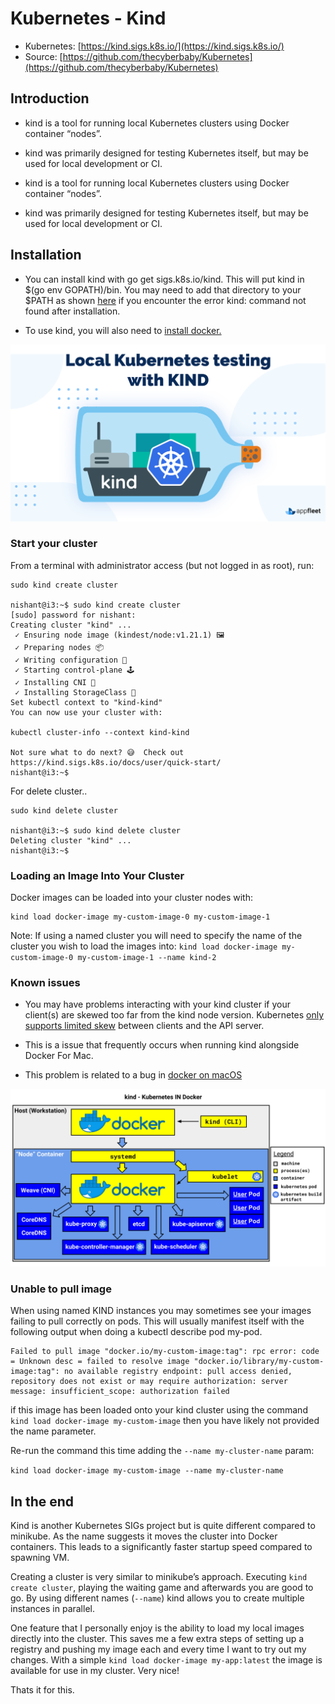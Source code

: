 # Kubernetes - Kind

- Kubernetes: [https://kind.sigs.k8s.io/](https://kind.sigs.k8s.io/)
- Source: [https://github.com/thecyberbaby/Kubernetes](https://github.com/thecyberbaby/Kubernetes)

## Introduction

- kind is a tool for running local Kubernetes clusters using Docker container “nodes”.
- kind was primarily designed for testing Kubernetes itself, but may be used for local development or CI.

- kind is a tool for running local Kubernetes clusters using Docker container “nodes”.
- kind was primarily designed for testing Kubernetes itself, but may be used for local development or CI.

## Installation

- You can install kind with go get sigs.k8s.io/kind. 
This will put kind in $(go env GOPATH)/bin. You may need to add that directory to your $PATH as shown [here](https://golang.org/doc/code#GOPATH) 
if you encounter the error kind: command not found after installation.

- To use kind, you will also need to [install docker.](https://docs.docker.com/get-docker/)

<p align="center">
    <img src="../snaps/kind.png" width="700" />
</p>

### Start  your cluster

From a terminal with administrator access (but not logged in as root), run:

	sudo kind create cluster

	nishant@i3:~$ sudo kind create cluster
	[sudo] password for nishant: 
	Creating cluster "kind" ...
	 ✓ Ensuring node image (kindest/node:v1.21.1) 🖼
	 ✓ Preparing nodes 📦  
	 ✓ Writing configuration 📜 
	 ✓ Starting control-plane 🕹️ 
	 ✓ Installing CNI 🔌 
	 ✓ Installing StorageClass 💾 
	Set kubectl context to "kind-kind"
	You can now use your cluster with:

	kubectl cluster-info --context kind-kind

	Not sure what to do next? 😅  Check out https://kind.sigs.k8s.io/docs/user/quick-start/
	nishant@i3:~$ 

For delete cluster..

	sudo kind delete cluster	
	
	nishant@i3:~$ sudo kind delete cluster
	Deleting cluster "kind" ...
	nishant@i3:~$ 


### Loading an Image Into Your Cluster

Docker images can be loaded into your cluster nodes with:

	kind load docker-image my-custom-image-0 my-custom-image-1

Note: If using a named cluster you will need to specify the name of the cluster you wish to load the images into: `kind load docker-image my-custom-image-0 my-custom-image-1 --name kind-2`

### Known issues

- You may have problems interacting with your kind cluster if your client(s) are skewed too far from the kind node version. 
Kubernetes [only supports limited skew](https://kubernetes.io/releases/version-skew-policy/#supported-version-skew) between clients and the API server.

- This is a issue that frequently occurs when running kind alongside Docker For Mac.

- This problem is related to a bug in [docker on macOS](https://github.com/docker/for-mac/issues/3663)

<p align="center">
    <img src="../snaps/kindArchitecture.png" width="700" />
</p>

### Unable to pull image

When using named KIND instances you may sometimes see your images failing to pull correctly on pods.
This will usually manifest itself with the following output when doing a kubectl describe pod my-pod.

	Failed to pull image "docker.io/my-custom-image:tag": rpc error: code = Unknown desc = failed to resolve image "docker.io/library/my-custom-image:tag": no available registry endpoint: pull access denied, repository does not exist or may require authorization: server message: insufficient_scope: authorization failed

if this image has been loaded onto your kind cluster using the command `kind load docker-image my-custom-image` then you have likely not provided the name parameter.

Re-run the command this time adding the `--name my-cluster-name` param:

`kind load docker-image my-custom-image --name my-cluster-name`

## In the end

Kind is another Kubernetes SIGs project but is quite different compared to minikube. As the name suggests it moves the cluster into Docker containers. This leads to a significantly faster startup speed compared to spawning VM.

Creating a cluster is very similar to minikube’s approach. Executing `kind create cluster`, playing the waiting game and afterwards you are good to go. By using different names (`--name`) kind allows you to create multiple instances in parallel.

One feature that I personally enjoy is the ability to load my local images directly into the cluster. This saves me a few extra steps of setting up a registry and pushing my image each and every time I want to try out my changes. With a simple `kind load docker-image my-app:latest` the image is available for use in my cluster. Very nice!

Thats it for this.